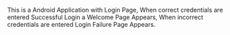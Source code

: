 This is a Android Application with Login Page,
When correct credentials are entered Successful Login a Welcome Page Appears,
When incorrect credentials are entered Login Failure Page Appears.
